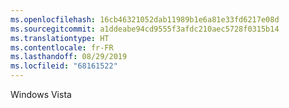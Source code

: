 ```yaml
---
ms.openlocfilehash: 16cb46321052dab11989b1e6a81e33fd6217e08d
ms.sourcegitcommit: a1ddeabe94cd9555f3afdc210aec5728f0315b14
ms.translationtype: HT
ms.contentlocale: fr-FR
ms.lasthandoff: 08/29/2019
ms.locfileid: "68161522"
---
```

 Windows Vista 